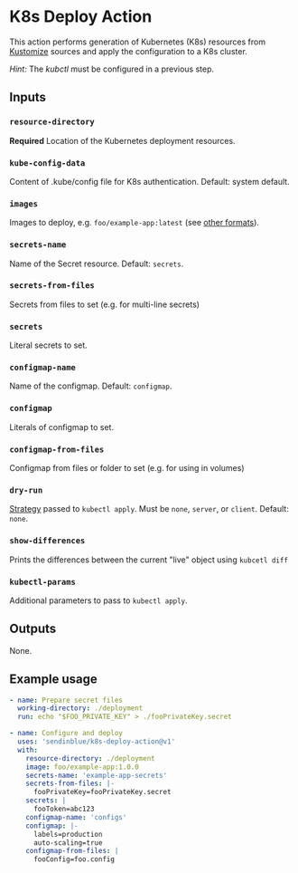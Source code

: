# K8s Deploy Action

This action performs generation of Kubernetes (K8s) resources from 
[Kustomize] sources and apply the configuration to a K8s cluster.

*Hint:* The _kubctl_ must be configured in a previous step.

## Inputs

### `resource-directory`

**Required** Location of the Kubernetes deployment resources.

### `kube-config-data`

Content of .kube/config file for K8s authentication. Default: system default.

### `images`

Images to deploy, e.g. `foo/example-app:latest` (see [other formats](https://github.com/kubernetes-sigs/kustomize/blob/master/examples/image.md)).

### `secrets-name`

Name of the Secret resource. Default: `secrets`.

### `secrets-from-files`

Secrets from files to set (e.g. for multi-line secrets)

### `secrets`

Literal secrets to set.


### `configmap-name`

Name of the configmap. Default: `configmap`.

### `configmap`

Literals of configmap to set.

### `configmap-from-files`

Configmap from files or folder to set (e.g. for using in volumes)

### `dry-run`

[Strategy](https://kubernetes.io/docs/reference/generated/kubectl/kubectl-commands#apply) passed to `kubectl apply`. Must be `none`, `server`, or `client`. Default: `none`. 

### `show-differences`

Prints the differences between the current "live" object using `kubcetl diff`

### `kubectl-params`

Additional parameters to pass to `kubectl apply`.

## Outputs

None.

## Example usage

```yaml
- name: Prepare secret files
  working-directory: ./deployment
  run: echo "$FOO_PRIVATE_KEY" > ./fooPrivateKey.secret

- name: Configure and deploy
  uses: 'sendinblue/k8s-deploy-action@v1'
  with:
    resource-directory: ./deployment
    image: foo/example-app:1.0.0
    secrets-name: 'example-app-secrets'
    secrets-from-files: |-
      fooPrivateKey=fooPrivateKey.secret
    secrets: |
      fooToken=abc123
    configmap-name: 'configs'
    configmap: |-
      labels=production
      auto-scaling=true
    configmap-from-files: |
      fooConfig=foo.config
```

[Kustomize]: https://kubernetes.io/docs/tasks/manage-kubernetes-objects/kustomization/
